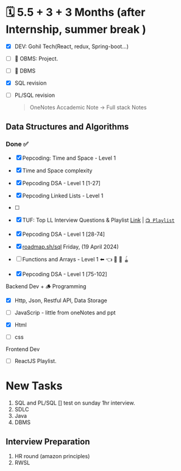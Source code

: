 # 🗓️ 5.5 + 3 + 3 Months (after Internship, summer break ) 
- [x] DEV: Gohil Tech(React, redux, Spring-boot...)
- [ ] 🪻 OBMS: Project.
- [ ] 🪻 DBMS 
- [x] SQL revision
- [ ] PL/SQL revision
  > OneNotes Accademic Note -> Full stack Notes


## Data Structures and Algorithms
### Done ✅
- [x] Pepcoding: Time and Space - Level 1 
- [x] Time and Space complexity
- [x] Pepcoding DSA - Level 1 [1-27]
- [x] Pepcoding Linked Lists - Level 1
- [ ] 
- [x] TUF: Top LL Interview Questions & Playlist [Link](https://takeuforward.org/linked-list/top-linkedlist-interview-questions-structured-path-with-video-solutions) | [`📺 Playlist`](https://www.youtube.com/playlist?list=PLgUwDviBIf0rAuz8tVcM0AymmhTRsfaLU)
- [x] Pepcoding DSA - Level 1 [28-74]
- [x] [roadmap.sh/sql](https://roadmap.sh/sql) Friday, (19 April 2024)
- [ ] Functions and Arrays - Level 1                                                 ⬅️ 👈 🚌 🚎 🪀
- [x] Pepcoding DSA - Level 1 [75-102]



Backend Dev + 🪵 Programming
- [x] Http, Json, Restful API, Data Storage
- [ ] JavaScrip - little from oneNotes and ppt
- [x] Html
- [ ] css



Frontend Dev
- [ ] ReactJS Playlist.


# New Tasks
1. SQL and PL/SQL [] test on sunday 1hr interview.
2. SDLC
3. Java
4. DBMS



## Interview Preparation
1. HR round (amazon principles)
2. RWSL